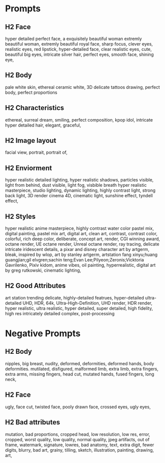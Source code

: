 # Prompts

## H2 Face
hyper detailed perfect face,
a exquisitely beautiful woman
extremly beautiful woman,
extremly beautiful royal face,
sharp focus,
clever eyes,
realistic eyes,
red lipstick,
hyper-detailed face,
clear realistic eyes,
cute,
beautiful big eyes,
intricate silver hair,
perfect eyes,
smooth face,
shining eye,

## H2 Body
pale white skin,
ethereal ceramic white,
3D delicate tattoos drawing,
perfect body,
perfect proportions 

## H2 Characteristics
ethereal,
surreal dream,
smiling,
perfect composition,
kpop idol,
intricate hyper detailed hair,
elegant,
graceful,

## H2 Image layout
facial view,
portrait,
portrait of,

## H2 Enviorment
hyper realistic detailed lighting,
hyper realistic shadows,
particles visible,
light from behind,
dust visible,
light fog,
visbible breath hyper realistic masterpiece,
studio lighting,
dynamic lighting,
highly contrast light,
strong back light,
3D render cinema 4D,
cinematic light,
sunshine effect,
tyndell effect,

## H2 Styles
hyper realistic anime masterpiece,
highly contrast water color pastel mix,
digital painting,
pastel mix art,
digital art,
clean art,
contrast,
contrast color,
colorful,
rich deep color,
deliberate,
concept art,
render,
CGI winning award,
octane render,
UE octane render,
Unreal octane render,
ray tracing,
delicate intricate iridescent details,
a pixar and disney character art by artgerm,
bleak,
inspired by wlop,
art by stanley artgerm,
artstation fang xinyu;huang guangjian;gil elvgren;sachin teng;Evan Lee;Pilyeon;Zeronis;Vicktoria Gavrilenko,
Pixiv kidom,
anime vibes,
oil painting,
hyperrealistic,
digital art by greg rutkowski,
cinematic lighting,



## H2 Good Attributes
art station trending
delicate,
highly-detailed featrues,
hyper-detailed
ultra-detailed
UHD,
HDR,
64k,
Ultra-High-Definition,
UHD render,
HDR render,
hyper realistic,
ultra realistic,
hyper detailed,
super detailed,
high fidelity,
high res intricately detailed complex,
post-processing




# Negative Prompts
## H2 Body
nipples,
big breast,
nudity,
deformed,
deformities,
deformed hands,
body deformities.
mutilated,
disfigured,
malformed limb,
extra limb,
extra fingers,
extra arms,
missing fingers,
head cut,
mutated hands,
fused fingers,
long neck,


## H2 Face
ugly,
face cut,
twisted face,
pooly drawn face,
crossed eyes,
ugly eyes,

## H2 Bad attributes
mutation,
bad proportions,
cropped head,
low resolution,
low res,
error,
cropped,
worst quality,
low quality,
normal quality,
jpeg artifacts,
out of frame,
watermark,
signature,
lowres,
bad anatomy,
text,
extra digit,
fewer digits,
blurry,
bad art,
grainy,
tilling,
sketch,
illustration,
painting,
drawing,
art,
